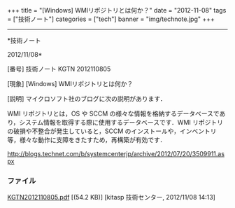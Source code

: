 ﻿+++
title = "[Windows] WMIリポジトリとは何か？"
date = "2012-11-08"
tags = ["技術ノート"]
categories = ["tech"]
banner = "img/technote.jpg"
+++

-----------------------------------------------------------------------------------------------------------------------------

*技術ノート

2012/11/08*


[番号]
技術ノート KGTN 2012110805

[現象]
[Windows] WMIリポジトリとは何か？

[説明]
マイクロソフト社のブログに次の説明があります．

WMI リポジトリとは，OS や SCCM
の様々な情報を格納するデータベースであり，システム情報を取得する際に使用するデータベースです．WMI
リポジトリの破損や不整合が発生していると，SCCM
のインストールや，インベントリ等，様々な動作に支障をきたすため，再構築が有効です．

<http://blogs.technet.com/b/systemcenterjp/archive/2012/07/20/3509911.aspx>


### ファイル

 
 


[KGTN2012110805.pdf](http://techreport.kitasp.net/attachments/download/1101/KGTN2012110805.pdf)
 [(54.2 KB)] [kitasp 技術センター, 2012/11/08
14:13]


 


 

